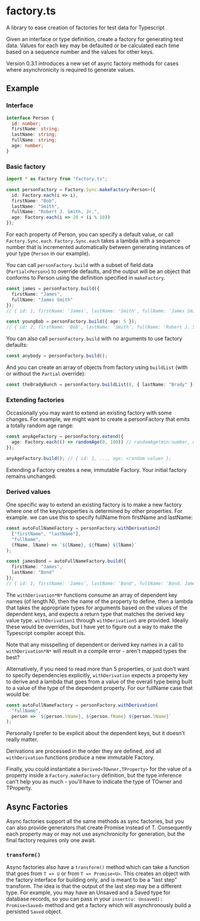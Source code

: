 # factory.ts

A library to ease creation of factories for test data for Typescript

Given an interface or type definition, create a factory for generating test data. Values for each key may be defaulted or be calculated each time based on a sequence number and the values for other keys.

Version 0.3.1 introduces a new set of async factory methods for cases where asynchronicity is required to generate values.

## Example

### Interface

```typescript
interface Person {
  id: number;
  firstName: string;
  lastName: string;
  fullName: string;
  age: number;
}
```

### Basic factory

```typescript
import * as Factory from "factory.ts";

const personFactory = Factory.Sync.makeFactory<Person>({
  id: Factory.each(i => i),
  firstName: "Bob",
  lastName: "Smith",
  fullName: "Robert J. Smith, Jr.",
  age: Factory.each(i => 20 + (i % 10))
});
```

For each property of Person, you can specify a default value, or call `Factory.Sync.each`. `Factory.Sync.each` takes a lambda with a sequence number that is incremented automatically between generating instances of your type (`Person` in our example).

You can call `personFactory.build` with a subset of field data (`Partial<Person>`) to override defaults, and the output will be an object that conforms to Person using the definition specified in `makeFactory`.

```typescript
const james = personFactory.build({
  firstName: "James",
  fullName: "James Smith"
});
// { id: 1, firstName: 'James', lastName: 'Smith', fullName: 'James Smith', age: 21 };

const youngBob = personFactory.build({ age: 5 });
// { id: 2, firstName: 'Bob', lastName: 'Smith', fullName: 'Robert J. Smith, Jr.', age: 5 };
```

You can also call `personFactory.build` with no arguments to use factory defaults:

```typescript
const anybody = personFactory.build();
```

And you can create an array of objects from factory using `buildList` (with or without the `Partial` override):

```typescript
const theBradyBunch = personFactory.buildList(8, { lastName: "Brady" });
```

### Extending factories

Occasionally you may want to extend an existing factory with some changes. For example, we might want to create a personFactory that emits a totally random age range:

```typescript
const anyAgeFactory = personFactory.extend({
  age: Factory.each(() => randomAge(0, 100)) // randomAge(min:number, max:number) => number
});

anyAgeFactory.build(); // { id: 1, ..., age: <random value> };
```

Extending a Factory creates a new, immutable Factory. Your initial factory remains unchanged.

### Derived values

One specific way to extend an existing factory is to make a new factory where one of the keys/properties is determined by other properties. For example. we can use this to specify fullName from firstName and lastName:

```typescript
const autoFullNameFactory = personFactory.withDerivation2(
  ["firstName", "lastName"],
  "fullName",
  (fName, lName) => `${lName}, ${fName} ${lName}`
);

const jamesBond = autoFullNameFactory.build({
  firstName: "James",
  lastName: "Bond"
});
// { id: 1, firstName: 'James', lastName: 'Bond', fullName: 'Bond, James Bond', age: 21 };
```

The `withDerivation*N*` functions consume an array of dependent key names (of length N), then the name of the property to define, then a lambda that takes the appropriate types for arguments based on the values of the dependent keys, and expects a return type that matches the derived key value type. `withDerivation1` through `withDerivation5` are provided. Ideally these would be overrides, but I have yet to figure out a way to make the Typescript compiler accept this.

Note that any misspelling of dependent or derived key names in a call to `withDerivation*N*` will result in a compile error - aren't mapped types the best?

Alternatively, if you need to read more than 5 properties, or just don't want to specify dependencies explicitly, `withDerivation` expects a property key to derive and a lambda that goes from a value of the overall type being built to a value of the type of the dependent property. For our fullName case that would be:

```typescript
const autoFullNameFactory = personFactory.withDerivation(
  "fullName",
  person => `${person.lName}, ${person.fName} ${person.lName}`
);
```

Personally I prefer to be explicit about the dependent keys, but it doesn't really matter.

Derivations are processed in the order they are defined, and all `withDerivation` functions produce a new immutable Factory.

Finally, you could instantiate a `Derived<TOwner,TProperty>` for the value of a property inside a `Factory.makeFactory` definition, but the type inference can't help you as much - you'll have to indicate the type of TOwner and TProperty.

## Async Factories

Async factories support all the same methods as sync factories, but you can also provide generators that create Promise<T> instead of T. Consequently each property may or may not use asynchronicity for generation, but the final factory requires only one await.

### `transform()`

Async factories also have a `transform()` method which can take a function that goes from `T => U` or from `T => Promise<U>`. This creates an object with the factory interface for building only, and is meant to be a "last step" transform. The idea is that the output of the last step may be a different type. For example, you may have an Unsaved and a Saved type for database records, so you can pass in your `insert(u: Unsaved): Promise<Saved>` method and get a factory which will asynchronously build a persisted `Saved` object.
